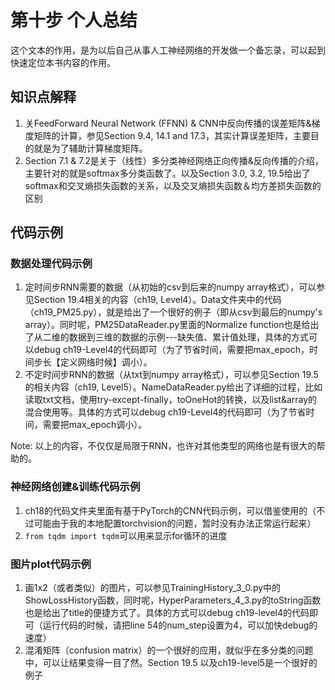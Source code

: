 <!--Copyright © Microsoft Corporation. All rights reserved.
  适用于[License](https://github.com/Microsoft/ai-edu/blob/master/LICENSE.md)版权许可-->

# 第十步  个人总结

这个文本的作用，是为以后自己从事人工神经网络的开发做一个备忘录，可以起到快速定位本书内容的作用。

## 知识点解释

1. 关FeedForward Neural Network (FFNN) & CNN中反向传播的误差矩阵&梯度矩阵的计算，参见Section 9.4, 14.1 and 17.3，其实计算误差矩阵，主要目的就是为了辅助计算梯度矩阵。
2. Section 7.1 & 7.2是关于（线性）多分类神经网络正向传播&反向传播的介绍，主要针对的就是softmax多分类函数了。以及Section 3.0, 3.2, 19.5给出了softmax和交叉熵损失函数的关系，以及交叉熵损失函数＆均方差损失函数的区别



## 代码示例

### 数据处理代码示例

1. 定时间步RNN需要的数据（从初始的csv到后来的numpy array格式），可以参见Section 19.4相关的内容（ch19, Level4）。Data文件夹中的代码（ch19_PM25.py），就是给出了一个很好的例子（即从csv到最后的numpy's array）。同时呢，PM25DataReader.py里面的Normalize function也是给出了从二维的数据到三维的数据的示例---缺失值、累计值处理，具体的方式可以debug ch19-Level4的代码即可（为了节省时间，需要把max_epoch，时间步长【定义网络时候】调小）。
2. 不定时间步RNN的数据（从txt到numpy array格式），可以参见Section 19.5的相关内容（ch19, Level5）。NameDataReader.py给出了详细的过程，比如读取txt文档，使用try-except-finally，toOneHot的转换，以及list&array的混合使用等。具体的方式可以debug ch19-Level4的代码即可（为了节省时间，需要把max_epoch调小）。


Note: 以上的内容，不仅仅是局限于RNN，也许对其他类型的网络也是有很大的帮助的。


### 神经网络创建&训练代码示例

1. ch18的代码文件夹里面有基于PyTorch的CNN代码示例，可以借鉴使用的（不过可能由于我的本地配置torchvision的问题，暂时没有办法正常运行起来）
2. ```from tqdm import tqdm```可以用来显示for循环的进度


### 图片plot代码示例

1. 画1x2（或者类似）的图片，可以参见TrainingHistory_3_0.py中的ShowLossHistory函数，同时呢，HyperParameters_4_3.py的toString函数也是给出了title的便捷方式了。具体的方式可以debug ch19-level4的代码即可（运行代码的时候，请把line 54的num_step设置为4，可以加快debug的速度） 
2. 混淆矩阵（confusion matrix）的一个很好的应用，就似乎在多分类的问题中，可以让结果变得一目了然。Section 19.5 以及ch19-level5是一个很好的例子
